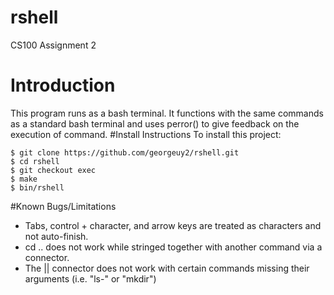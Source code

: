 # rshell
CS100 Assignment 2
# Introduction 
This program runs as a bash terminal. It functions with the same commands as a standard bash terminal and uses perror() to give feedback on the execution of command.
#Install Instructions
To install this project:
```
$ git clone https://github.com/georgeuy2/rshell.git
$ cd rshell
$ git checkout exec
$ make
$ bin/rshell
```
#Known Bugs/Limitations
* Tabs, control + character, and arrow keys are treated as characters and not auto-finish.
* cd .. does not work while stringed together with another command via a connector.
* The || connector does not work with certain commands missing their arguments (i.e. "ls-" or "mkdir")  
